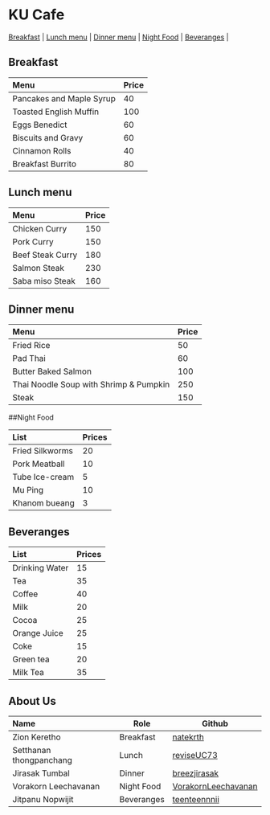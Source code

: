# KU Cafe

[Breakfast](#breakfast) | [Lunch menu](#lunch-menu) | [Dinner menu](#dinner-menu) | [Night Food](#night-food) | [Beveranges](#beveranges) |


## Breakfast 

| Menu                     | Price    |
|:-------------------------|----------|
| Pancakes and Maple Syrup | 40       |
| Toasted English Muffin   | 100      |
| Eggs Benedict            | 60       |
| Biscuits and Gravy       | 60       |
| Cinnamon Rolls           | 40       |
| Breakfast Burrito        | 80       |


## Lunch menu

| Menu                     | Price    |
|:-------------------------|----------|
| Chicken Curry            | 150      |
| Pork Curry               | 150      |
| Beef Steak Curry         | 180      |
| Salmon Steak             | 230      |
| Saba miso Steak          | 160      |


## Dinner menu

| Menu                                                  | Price     |
|:------------------------------------------------------|-----------|
| Fried Rice                                            | 50        |
| Pad Thai                                              | 60        |
| Butter Baked Salmon                                   | 100       |
| Thai Noodle Soup with Shrimp & Pumpkin                | 250       |
| Steak                                                 | 150       |


##Night Food

| List                     | Prices   |
|:-------------------------|----------|
| Fried Silkworms          | 20       |
| Pork Meatball            | 10       |
| Tube Ice-cream           | 5        |
| Mu Ping                  | 10       |
| Khanom bueang            | 3        |


## Beveranges

| List                       | Prices |
|:-------------------------|----------|
| Drinking Water             | 15     |
| Tea                        | 35     |
| Coffee                     | 40     |
| Milk                       | 20     |
| Cocoa                      | 25     |
| Orange Juice               | 25     |
| Coke                       | 15     |
| Green tea                  | 20     |
| Milk Tea                   | 35     |


## About Us

| Name      | Role      | Github          |
|:----------|-----------|-----------------|
| Zion Keretho | Breakfast |[natekrth](https://github.com/natekrth)   |
| Setthanan thongpanchang | Lunch | [reviseUC73](https://github.com/reviseUC73) |
| Jirasak Tumbal | Dinner | [breezjirasak](https://github.com/breezjirasak) |
| Vorakorn Leechavanan | Night Food | [VorakornLeechavanan](https://github.com/VorakornLeechavanan) |
| Jitpanu Nopwijit | Beveranges | [teenteennnii](https://github.com/teenteennnii) |
